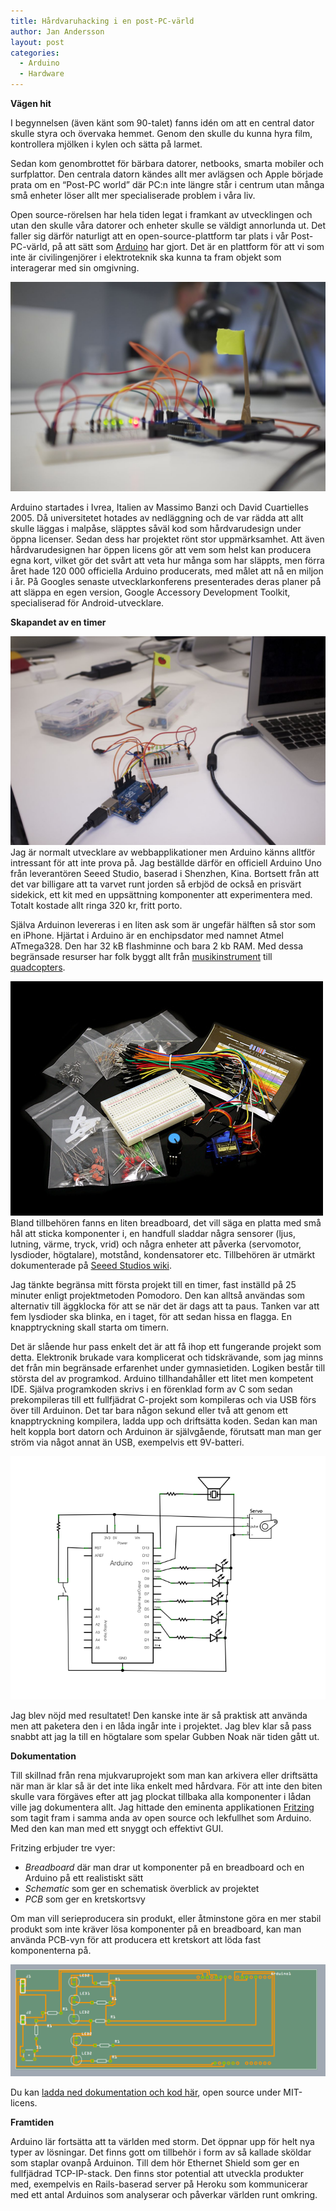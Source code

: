 ```yaml
---
title: Hårdvaruhacking i en post-PC-värld
author: Jan Andersson
layout: post
categories:
  - Arduino
  - Hardware
---
```

**Vägen hit**

I begynnelsen (även känt som 90-talet) fanns idén om att en central dator skulle styra och övervaka hemmet. Genom den skulle du kunna hyra film, kontrollera mjölken i kylen och sätta på larmet.

Sedan kom genombrottet för bärbara datorer, netbooks, smarta mobiler och surfplattor. Den centrala datorn kändes allt mer avlägsen och Apple började prata om en “Post-PC world” där PC:n inte längre står i centrum utan många små enheter löser allt mer specialiserade problem i våra liv.

Open source-rörelsen har hela tiden legat i framkant av utvecklingen och utan den skulle våra datorer och enheter skulle se väldigt annorlunda ut. Det faller sig därför naturligt att en open-source-plattform tar plats i vår Post-PC-värld, på att sätt som [Arduino][1] har gjort. Det är en plattform för att vi som inte är civilingenjörer i elektroteknik ska kunna ta fram objekt som interagerar med sin omgivning.

![närbild](/images/wp/hardware-closeup.jpg)

Arduino startades i Ivrea, Italien av Massimo Banzi och David Cuartielles 2005. Då universitetet hotades av nedläggning och de var rädda att allt skulle läggas i malpåse, släpptes såväl kod som hårdvarudesign under öppna licenser. Sedan dess har projektet rönt stor uppmärksamhet. Att även hårdvarudesignen har öppen licens gör att vem som helst kan producera egna kort, vilket gör det svårt att veta hur många som har släppts, men förra året hade 120 000 officiella Arduino producerats, med målet att nå en miljon i år. På Googles senaste utvecklarkonferens presenterades deras planer på att släppa en egen version, Google Accessory Development Toolkit, specialiserad för Android-utvecklare.

**Skapandet av en timer**

![översikt](/images/wp/hardware-overview.jpg)Jag är normalt utvecklare av webbapplikationer men Arduino känns alltför intressant för att inte prova på. Jag beställde därför en officiell Arduino Uno från leverantören Seeed Studio, baserad i Shenzhen, Kina. Bortsett från att det var billigare att ta varvet runt jorden så erbjöd de också en prisvärt sidekick, ett kit med en uppsättning komponenter att experimentera med. Totalt kostade allt ringa 320 kr, fritt porto.

Själva Arduinon levereras i en liten ask som är ungefär hälften så stor som en iPhone. Hjärtat i Arduino är en enchipsdator med namnet Atmel ATmega328. Den har 32 kB flashminne och bara 2 kb RAM. Med dessa begränsade resurser har folk byggt allt från [musikinstrument][2] till [quadcopters][3].

![sidekickbk1_01](/images/wp/hardware-kit.jpg)Bland tillbehören fanns en liten breadboard, det vill säga en platta med små hål att sticka komponenter i, en handfull sladdar några sensorer (ljus, lutning, värme, tryck, vrid) och några enheter att påverka (servomotor, lysdioder, högtalare), motstånd, kondensatorer etc. Tillbehören är utmärkt dokumenterade på [Seeed Studios wiki][4].

Jag tänkte begränsa mitt första projekt till en timer, fast inställd på 25 minuter enligt projektmetoden Pomodoro. Den kan alltså användas som alternativ till äggklocka för att se när det är dags att ta paus. Tanken var att fem lysdioder ska blinka, en i taget, för att sedan hissa en flagga. En knapptryckning skall starta om timern.

Det är slående hur pass enkelt det är att få ihop ett fungerande projekt som detta. Elektronik brukade vara komplicerat och tidskrävande, som jag minns det från min begränsade erfarenhet under gymnasietiden. Logiken består till största del av programkod. Arduino tillhandahåller ett litet men kompetent IDE. Själva programkoden skrivs i en förenklad form av C som sedan prekompileras till ett fullfjädrat C-projekt som kompileras och via USB förs över till Arduinon. Det tar bara någon sekund eller två att genom ett knapptryckning kompilera, ladda upp och driftsätta koden. Sedan kan man helt koppla bort datorn och Arduinon är självgående, förutsatt man man ger ström via något annat än USB, exempelvis ett 9V-batteri.

![schema](/images/wp/hardware-schema.png)

Jag blev nöjd med resultatet! Den kanske inte är så praktisk att använda men att paketera den i en låda ingår inte i projektet. Jag blev klar så pass snabbt att jag la till en högtalare som spelar Gubben Noak när tiden gått ut.

**Dokumentation**

Till skillnad från rena mjukvaruprojekt som man kan arkivera eller driftsätta när man är klar så är det inte lika enkelt med hårdvara. För att inte den biten skulle vara förgäves efter att jag plockat tillbaka alla komponenter i lådan ville jag dokumentera allt. Jag hittade den eminenta applikationen [Fritzing][5] som tagit fram i samma anda av open source och lekfullhet som Arduino. Med den kan man med ett snyggt och effektivt GUI.

Fritzing erbjuder tre vyer:

*   *Breadboard* där man drar ut komponenter på en breadboard och en Arduino på ett realistiskt sätt
*   *Schematic* som ger en schematisk överblick av projektet
*   *PCB* som ger en kretskortsvy

Om man vill serieproducera sin produkt, eller åtminstone göra en mer stabil produkt som inte kräver lösa komponenter på en breadboard, kan man använda PCB-vyn för att producera ett kretskort att löda fast komponenterna på.

![Skärmavbild 2011-06-15 kl. 11.38.23](/images/wp/hardware-screenshot.png)

Du kan [ladda ned dokumentation och kod här][6], open source under MIT-licens.

**Framtiden**

Arduino lär fortsätta att ta världen med storm. Det öppnar upp för helt nya typer av lösningar. Det finns gott om tillbehör i form av så kallade sköldar som staplar ovanpå Arduinon. Till dem hör Ethernet Shield som ger en fullfjädrad TCP-IP-stack. Den finns stor potential att utveckla produkter med, exempelvis en Rails-baserad server på Heroku som kommunicerar med ett antal Arduinos som analyserar och påverkar världen runt omkring.

 [1]: http://arduino.cc/
 [2]: http://www.critterandguitari.com/home/store/arduino-piano.php
 [3]: http://aeroquad.com/
 [4]: http://garden.seeedstudio.com/index.php?title=Arduino_Sidekick_Basic_Kit
 [5]: http://fritzing.org/
 [6]: https://github.com/janne/arduino_pomodoro